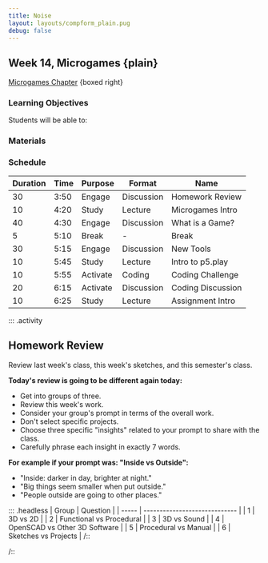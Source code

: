 ```yaml
---
title: Noise
layout: layouts/compform_plain.pug
debug: false
---
```


## Week 14, Microgames {plain}

[Microgames Chapter](./index.html) {boxed right}

### Learning Objectives
Students will be able to:

### Materials


### Schedule

<!--
| Time | ESA        | Type              | Activity          |
| ---- | ------------- | ----------------- |---------------- |
| Pre  | TBD           | -                 | TBD               |
| 3:50 | Review+Engage | Discussion        | Homework Review   |
| 4:20 | Study         | Lecture           | Microgames Intro  |
| 4:30 | Engage        | Discussion        | What is a Game?   |
| 5:10 | Break         | Break             | Break             |
| 5:15 | Engage        | Discussion        | New Tools         |
| 5:45 | Study         | Lecture           | Intro to p5.play  |
| 5:55 | Activate      | Coding Challenge  | Coding Challenge  |
| 6:15 | Activate      | Coding Discussion | Coding Discussion |
| 6:25 | Study         | Lecture           | Assignment Intro  |
-->

| Duration | Time | Purpose      | Format       | Name                                    |
| -- | ---- | -------- | ---------- | --------------------------------------------------  |
| 30  | 3:50 | Engage   | Discussion | Homework Review                                    |
| 10  | 4:20 | Study    | Lecture    | Microgames Intro                                   |
| 40  | 4:30 | Engage   | Discussion | What is a Game?                                    |
| 5   | 5:10 | Break    | -          | Break                                              |
| 30  | 5:15 | Engage   | Discussion | New Tools                                          |
| 10  | 5:45 | Study    | Lecture    | Intro to p5.play                                   |
| 10  | 5:55 | Activate | Coding     | Coding Challenge                                   |
| 20  | 6:15 | Activate | Discussion | Coding Discussion                                  |
| 10  | 6:25 | Study    | Lecture    | Assignment Intro                                   |


::: .activity

## Homework Review

Review last week's class, this week's sketches, and this semester's class.

**Today's review is going to be different again today:**

- Get into groups of three.
- Review this week's work.
- Consider your group's prompt in terms of the overall work.
- Don't select specific projects.
- Choose three specific "insights" related to your prompt to share with the class.
- Carefully phrase each insight in exactly 7 words.

**For example if your prompt was: "Inside vs Outside":**

- "Inside: darker in day, brighter at night."
- "Big things seem smaller when put outside."
- "People outside are going to other places."


::: .headless
| Group | Question                      |
| ----- | ----------------------------- |
| 1     | 3D vs 2D                      |
| 2     | Functional vs Procedural      |
| 3     | 3D vs Sound                   |
| 4     | OpenSCAD vs Other 3D Software |
| 5     | Procedural vs Manual          |
| 6     | Sketches vs Projects          |
/::

/::



<style> 
    .headless thead {
        display: none;
    }
</style>
